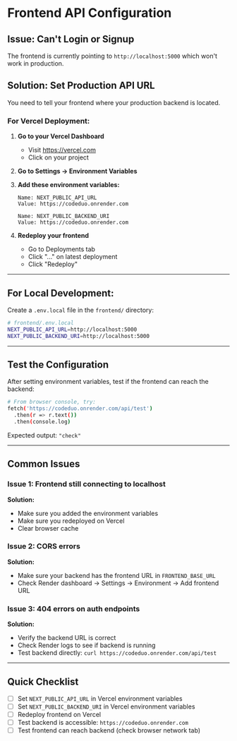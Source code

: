 # Frontend API Configuration

## Issue: Can't Login or Signup

The frontend is currently pointing to `http://localhost:5000` which won't work in production.

## Solution: Set Production API URL

You need to tell your frontend where your production backend is located.

### For Vercel Deployment:

1. **Go to your Vercel Dashboard**
   - Visit https://vercel.com
   - Click on your project

2. **Go to Settings → Environment Variables**

3. **Add these environment variables:**
   ```
   Name: NEXT_PUBLIC_API_URL
   Value: https://codeduo.onrender.com
   
   Name: NEXT_PUBLIC_BACKEND_URI
   Value: https://codeduo.onrender.com
   ```

4. **Redeploy your frontend**
   - Go to Deployments tab
   - Click "..." on latest deployment
   - Click "Redeploy"

---

## For Local Development:

Create a `.env.local` file in the `frontend/` directory:

```bash
# frontend/.env.local
NEXT_PUBLIC_API_URL=http://localhost:5000
NEXT_PUBLIC_BACKEND_URI=http://localhost:5000
```

---

## Test the Configuration

After setting environment variables, test if the frontend can reach the backend:

```bash
# From browser console, try:
fetch('https://codeduo.onrender.com/api/test')
  .then(r => r.text())
  .then(console.log)
```

Expected output: `"check"`

---

## Common Issues

### Issue 1: Frontend still connecting to localhost
**Solution:** 
- Make sure you added the environment variables
- Make sure you redeployed on Vercel
- Clear browser cache

### Issue 2: CORS errors
**Solution:** 
- Make sure your backend has the frontend URL in `FRONTEND_BASE_URL`
- Check Render dashboard → Settings → Environment → Add frontend URL

### Issue 3: 404 errors on auth endpoints
**Solution:**
- Verify the backend URL is correct
- Check Render logs to see if backend is running
- Test backend directly: `curl https://codeduo.onrender.com/api/test`

---

## Quick Checklist

- [ ] Set `NEXT_PUBLIC_API_URL` in Vercel environment variables
- [ ] Set `NEXT_PUBLIC_BACKEND_URI` in Vercel environment variables  
- [ ] Redeploy frontend on Vercel
- [ ] Test backend is accessible: `https://codeduo.onrender.com`
- [ ] Test frontend can reach backend (check browser network tab)
